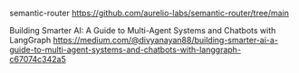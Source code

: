 semantic-router
https://github.com/aurelio-labs/semantic-router/tree/main

Building Smarter AI: A Guide to Multi-Agent Systems and Chatbots with LangGraph
https://medium.com/@divyanayan88/building-smarter-ai-a-guide-to-multi-agent-systems-and-chatbots-with-langgraph-c67074c342a5


